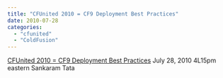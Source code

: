 ```yaml
---
title: "CFUnited 2010 = CF9 Deployment Best Practices"
date: 2010-07-28
categories: 
  - "cfunited"
  - "ColdFusion"
---
```


[CFUnited 2010 = CF9 Deployment Best Practices](https://docs.google.com/document/pub?id=1SXDgwm2eb808UDt6kh7DiVxUVpr5Up2RrMmIiGWk4FA) July 28, 2010 4L15pm eastern Sankaram Tata
